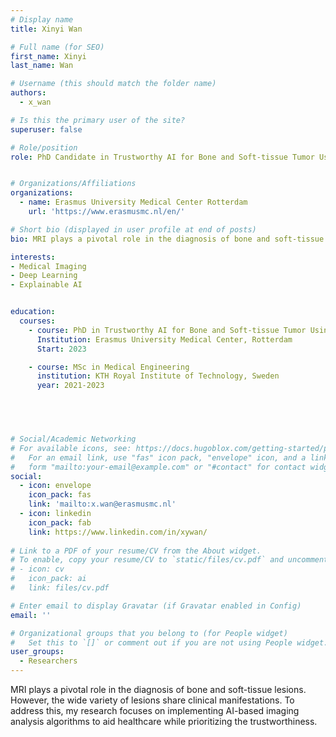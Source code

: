 ```yaml
---
# Display name
title: Xinyi Wan

# Full name (for SEO)
first_name: Xinyi 
last_name: Wan

# Username (this should match the folder name)
authors:
  - x_wan

# Is this the primary user of the site?
superuser: false

# Role/position
role: PhD Candidate in Trustworthy AI for Bone and Soft-tissue Tumor Using MRI


# Organizations/Affiliations
organizations:
  - name: Erasmus University Medical Center Rotterdam
    url: 'https://www.erasmusmc.nl/en/'

# Short bio (displayed in user profile at end of posts)
bio: MRI plays a pivotal role in the diagnosis of bone and soft-tissue lesions. However, the wide variety of lesions share clinical manifestations. To address this, my research focuses on implementing AI-based imaging analysis algorithms to aid healthcare while prioritizing the trustworthiness.

interests:
- Medical Imaging
- Deep Learning
- Explainable AI


education:
  courses:
    - course: PhD in Trustworthy AI for Bone and Soft-tissue Tumor Using MRI
      Institution: Erasmus University Medical Center, Rotterdam
      Start: 2023

    - course: MSc in Medical Engineering
      institution: KTH Royal Institute of Technology, Sweden
      year: 2021-2023


   


# Social/Academic Networking
# For available icons, see: https://docs.hugoblox.com/getting-started/page-builder/#icons
#   For an email link, use "fas" icon pack, "envelope" icon, and a link in the
#   form "mailto:your-email@example.com" or "#contact" for contact widget.
social:
  - icon: envelope
    icon_pack: fas
    link: 'mailto:x.wan@erasmusmc.nl'
  - icon: linkedin
    icon_pack: fab
    link: https://www.linkedin.com/in/xywan/
   
# Link to a PDF of your resume/CV from the About widget.
# To enable, copy your resume/CV to `static/files/cv.pdf` and uncomment the lines below.
# - icon: cv
#   icon_pack: ai
#   link: files/cv.pdf

# Enter email to display Gravatar (if Gravatar enabled in Config)
email: ''

# Organizational groups that you belong to (for People widget)
#   Set this to `[]` or comment out if you are not using People widget.
user_groups:
  - Researchers
---
```

MRI plays a pivotal role in the diagnosis of bone and soft-tissue lesions. However, the wide variety of lesions share clinical manifestations. To address this, my research focuses on implementing AI-based imaging analysis algorithms to aid healthcare while prioritizing the trustworthiness.